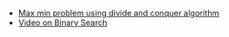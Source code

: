 - [Max min problem using divide and conquer algorithm](./max_and_min_using_dac.md)
- [Video on Binary Search](./binary_search/binary_search_video.md)
